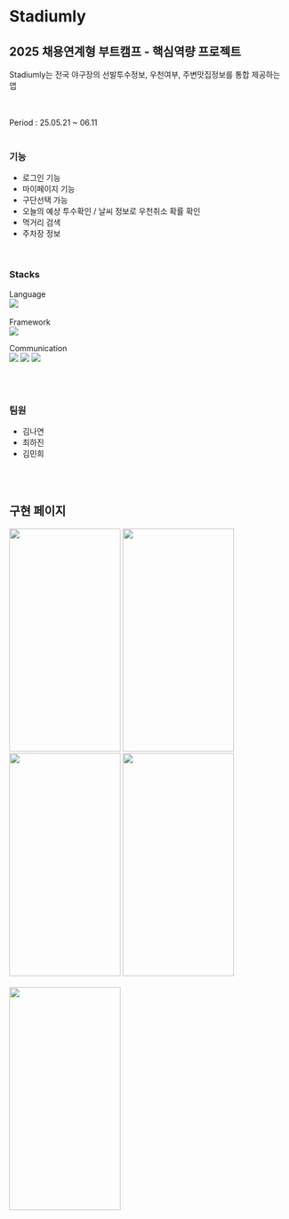 # Stadiumly
## 2025 채용연계형 부트캠프 - 핵심역량 프로젝트

Stadiumly는 전국 야구장의 선발투수정보, 우천여부, 주변맛집정보를 통합 제공하는 앱

<br/>
<br/>
Period : 25.05.21 ~ 06.11
<br/>

<br/>

### 기능
- 로그인 기능
- 마이페이지 기능
- 구단선택 가능
- 오늘의 예상 투수확인 / 날씨 정보로 우천취소 확률 확인 
- 먹거리 검색
- 주차장 정보 




<br/>

### Stacks

Language
<br/>
<img src="https://img.shields.io/badge/swift-%23FA7343.svg?&style=for-the-badge&logo=swift&logoColor=white" />
<br/>
<br/>
Framework
<br/>
<img src="https://img.shields.io/badge/uikit-%232396F3.svg?&style=for-the-badge&logo=uikit&logoColor=white" />

Communication
<br/>
<img src="https://img.shields.io/badge/github-%23181717.svg?&style=for-the-badge&logo=github&logoColor=white" />
<img src="https://img.shields.io/badge/figma-%23F24E1E.svg?&style=for-the-badge&logo=figma&logoColor=white" />
<img src="https://img.shields.io/badge/notion-%23000000.svg?&style=for-the-badge&logo=notion&logoColor=white" />


<br/>
<br/>


### 팀원 
- 김나연
- 최하진
- 김민희

<br/>
<br/>


## 구현 페이지 

<img src="https://github.com/user-attachments/assets/dc549e7f-e837-4959-b497-f652680862ca" width="200" height="400"/>
<img src="https://github.com/user-attachments/assets/b3165f1b-6c67-475a-99f2-97775232e511" width="200" height="400"/>
<img src="https://github.com/user-attachments/assets/eeab603b-5526-4c07-8bce-9b0e06d6093e" width="200" height="400"/>
<img src="https://github.com/user-attachments/assets/3a5d59ea-e81c-4f12-b852-9d015ce9b699" width="200" height="400"/>
<br/>
<br/>
<img src="https://github.com/user-attachments/assets/48252daa-9afa-4615-a741-3a6bbd322cfa" width="200" height="400"/>




